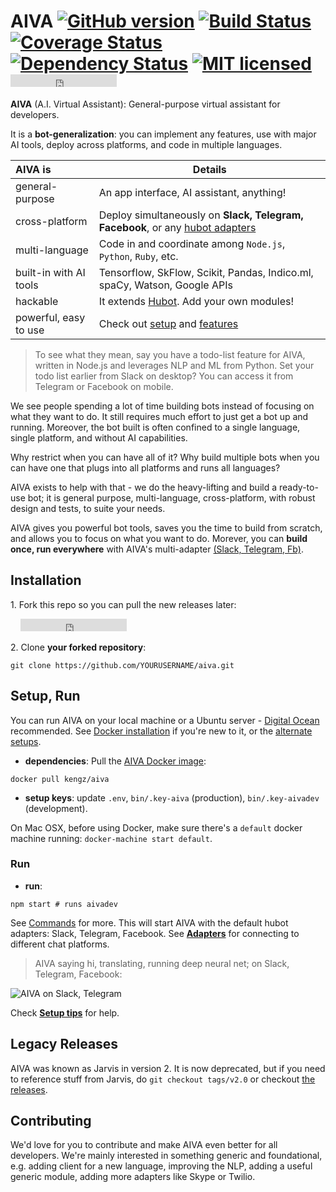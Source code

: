# AIVA [![GitHub version](https://badge.fury.io/gh/kengz%2Faiva.svg)](http://badge.fury.io/gh/kengz%2Faiva) [![Build Status](https://travis-ci.org/kengz/aiva.svg?branch=master)](https://travis-ci.org/kengz/aiva) [![Coverage Status](https://coveralls.io/repos/github/kengz/aiva/badge.svg?branch=master)](https://coveralls.io/github/kengz/aiva?branch=master) [![Dependency Status](https://gemnasium.com/kengz/aiva.svg)](https://gemnasium.com/kengz/aiva) [![MIT licensed](https://img.shields.io/badge/license-MIT-blue.svg)](https://raw.githubusercontent.com/hyperium/hyper/master/LICENSE) <iframe src="https://ghbtns.com/github-btn.html?user=kengz&repo=aiva&type=star&count=true" frameborder="0" scrolling="0" width="170px" height="20px"></iframe>

**AIVA** (A.I. Virtual Assistant): General-purpose virtual assistant for developers.

It is a **bot-generalization**: you can implement any features, use with major AI tools, deploy across platforms, and code in multiple languages.


| AIVA is | Details |
|:---|---|
| general-purpose | An app interface, AI assistant, anything! |
| cross-platform | Deploy simultaneously on **Slack, Telegram, Facebook**, or any [hubot adapters](https://github.com/github/hubot/blob/master/docs/adapters.md) |
| multi-language | Code in and coordinate among `Node.js`, `Python`, `Ruby`, etc. |
| built-in with AI tools | Tensorflow, SkFlow, Scikit, Pandas, Indico.ml, spaCy, Watson, Google APIs |
| hackable | It extends [Hubot](https://github.com/github/hubot). Add your own modules! |
| powerful, easy to use | Check out [setup](http://kengz.me/aiva/#setup) and [features](http://kengz.me/aiva/#features) |

>To see what they mean, say you have a todo-list feature for AIVA, written in Node.js and leverages NLP and ML from Python. Set your todo list earlier from Slack on desktop? You can access it from Telegram or Facebook on mobile.

We see people spending a lot of time building bots instead of focusing on what they want to do. It still requires much effort to just get a bot up and running. Moreover, the bot built is often confined to a single language, single platform, and without AI capabilities.

Why restrict when you can have all of it? Why build multiple bots when you can have one that plugs into all platforms and runs all languages?

AIVA exists to help with that - we do the heavy-lifting and build a ready-to-use bot; it is general purpose, multi-language, cross-platform, with robust design and tests, to suite your needs. 

AIVA gives you powerful bot tools, saves you the time to build from scratch, and allows you to focus on what you want to do. Morever, you can **build once, run everywhere** with AIVA's multi-adapter [(Slack, Telegram, Fb)](http://kengz.me/aiva/#adapters).



## Installation


1\. Fork this repo so you can pull the new releases later:

&nbsp; &nbsp; <iframe src="https://ghbtns.com/github-btn.html?user=kengz&repo=aiva&type=fork&count=true" frameborder="0" scrolling="0" width="170px" height="20px"></iframe>

2\. Clone **your forked repository**:

```shell
git clone https://github.com/YOURUSERNAME/aiva.git
```

## <a name="setup"></a>Setup, Run

You can run AIVA on your local machine or a Ubuntu server - [Digital Ocean](https://www.digitalocean.com) recommended. See [Docker installation](http://kengz.me/aiva/#docker-installation) if you're new to it, or the [alternate setups](http://kengz.me/aiva/#dependencies).

- **dependencies**: Pull the [AIVA Docker image](https://hub.docker.com/r/kengz/aiva/):

```shell
docker pull kengz/aiva
```

- **setup keys**: update `.env`, `bin/.key-aiva` (production), `bin/.key-aivadev` (development).


<aside class="notice">
On Mac OSX, before using Docker, make sure there's a <code>default</code> docker machine running: <code>docker-machine start default</code>.
</aside>


### <a name="run"></a>Run
- **run**: 

```shell
npm start # runs aivadev
```

See [Commands](http://kengz.me/aiva/#commands) for more. This will start AIVA with the default hubot adapters: Slack, Telegram, Facebook. See [**Adapters**](http://kengz.me/aiva/#adapters) for connecting to different chat platforms.

>AIVA saying hi, translating, running deep neural net; on Slack, Telegram, Facebook:
<img alt="AIVA on Slack, Telegram" src="http://kengz.me/aiva/images/npm_start.png" />


Check [**Setup tips**](http://kengz.me/aiva/#setup-tips) for help.

## Legacy Releases

AIVA was known as Jarvis in version 2. It is now deprecated, but if you need to reference stuff from Jarvis, do `git checkout tags/v2.0` or checkout [the releases](https://github.com/kengz/aiva/releases).


## Contributing

We'd love for you to contribute and make AIVA even better for all developers. We're mainly interested in something generic and foundational, e.g. adding client for a new language, improving the NLP, adding a useful generic module, adding more adapters like Skype or Twilio.

